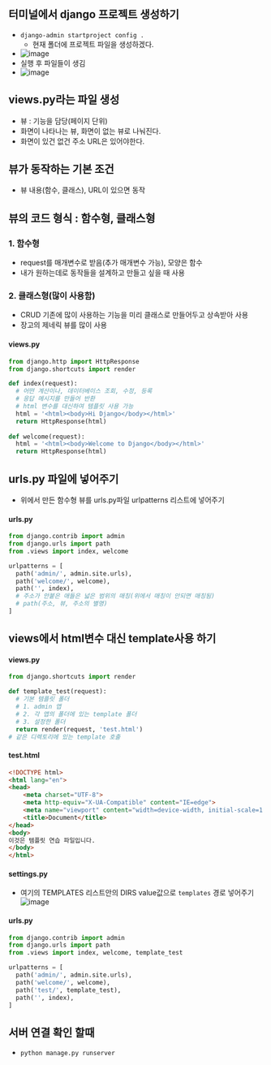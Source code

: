 ## 터미널에서 django 프로젝트 생성하기
- `django-admin startproject config .`
  - 현재 폴더에 프로젝트 파일을 생성하겠다.
- ![image](https://user-images.githubusercontent.com/77317312/119227835-de827e00-bb4a-11eb-918d-228eaf14a80f.png)
- 실행 후 파일들이 생김
- ![image](https://user-images.githubusercontent.com/77317312/119227885-27d2cd80-bb4b-11eb-9943-a4df9bc7d776.png)


## views.py라는 파일 생성
- 뷰 : 기능을 담당(페이지 단위)
- 화면이 나타나는 뷰, 화면이 없는 뷰로 나눠진다.
- 화면이 있건 없건 주소 URL은 있어야한다.

## 뷰가 동작하는 기본 조건
- 뷰 내용(함수, 클래스), URL이 있으면 동작

## 뷰의 코드 형식 : 함수형, 클래스형
### 1. 함수형
- request를 매개변수로 받음(추가 매개변수 가능), 모양은 함수
- 내가 원하는데로 동작들을 설계하고 만들고 싶을 때 사용

### 2. 클래스형(많이 사용함)
- CRUD 기존에 많이 사용하는 기능을 미리 클래스로 만들어두고 상속받아 사용
- 장고의 제네릭 뷰를 많이 사용

#### views.py
```python
from django.http import HttpResponse
from django.shortcuts import render

def index(request):
  # 어떤 계산이나, 데이터베이스 조회, 수정, 등록
  # 응답 메시지를 만들어 반환
  # html 변수를 대신하여 템플릿 사용 가능
  html = '<html><body>Hi Django</body></html>'
  return HttpResponse(html)
  
def welcome(request):
  html = '<html><body>Welcome to Django</body></html>'
  return HttpResponse(html)
```
## urls.py 파일에 넣어주기
- 위에서 만든 함수형 뷰를 urls.py파일 urlpatterns 리스트에 넣어주기
#### urls.py
```python
from django.contrib import admin
from django.urls import path
from .views import index, welcome

urlpatterns = [
  path('admin/', admin.site.urls),
  path('welcome/', welcome),
  path('', index),
  # 주소가 안붙은 애들은 넓은 범위의 매칭(위에서 매칭이 안되면 매칭됨)
  # path(주소, 뷰, 주소의 별명)
]
```
## views에서 html변수 대신 template사용 하기

#### views.py
```python
from django.shortcuts import render

def template_test(request):
  # 기본 템플릿 폴더
  # 1. admin 앱
  # 2. 각 앱의 폴더에 있는 template 폴더
  # 3. 설정한 폴더
  return render(request, 'test.html')
# 같은 디렉토리에 있는 template 호출
```
#### test.html
```html
<!DOCTYPE html>
<html lang="en">
<head>
    <meta charset="UTF-8">
    <meta http-equiv="X-UA-Compatible" content="IE=edge">
    <meta name="viewport" content="width=device-width, initial-scale=1.0">
    <title>Document</title>
</head>
<body>
이것은 템플릿 연습 파일입니다.
</body>
</html>
```
#### settings.py
- 여기의 TEMPLATES 리스트안의 DIRS value값으로 `templates` 경로 넣어주기
![image](https://user-images.githubusercontent.com/77317312/119228376-b6e0e500-bb4d-11eb-8d72-9f767fe7f242.png)
#### urls.py
```python
from django.contrib import admin
from django.urls import path
from .views import index, welcome, template_test

urlpatterns = [
  path('admin/', admin.site.urls),
  path('welcome/', welcome),
  path('test/', template_test),
  path('', index),
]
```
## 서버 연결 확인 할때
- `python manage.py runserver`
